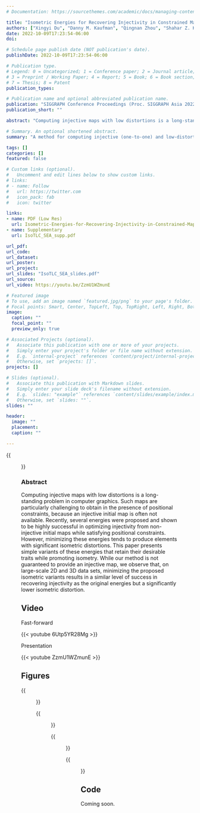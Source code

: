 ```yaml
---
# Documentation: https://sourcethemes.com/academic/docs/managing-content/

title: "Isometric Energies for Recovering Injectivity in Constrained Mapping"
authors: ["Xingyi Du", "Danny M. Kaufman", "Qingnan Zhou", "Shahar Z. Kovalsky", "Yajie Yan", "Noam Aigerman", "Tao Ju"]
date: 2022-10-09T17:23:54-06:00
doi: 

# Schedule page publish date (NOT publication's date).
publishDate: 2022-10-09T17:23:54-06:00

# Publication type.
# Legend: 0 = Uncategorized; 1 = Conference paper; 2 = Journal article;
# 3 = Preprint / Working Paper; 4 = Report; 5 = Book; 6 = Book section;
# 7 = Thesis; 8 = Patent
publication_types: 

# Publication name and optional abbreviated publication name.
publication: "SIGGRAPH Conference Proceedings (Proc. SIGGRAPH Asia 2022)"
publication_short: ""

abstract: "Computing injective maps with low distortions is a long-standing problem in computer graphics. Such maps are particularly challenging to obtain in the presence of positional constraints, because an injective initial map is often not available. Recently, several energies were proposed and shown to be highly successful in optimizing injectivity from non-injective initial maps while satisfying positional constraints. However, minimizing these energies tends to produce elements with significant isometric distortions. This paper presents simple variants of these energies that retain their desirable traits while promoting isometry. While our method is not guaranteed to provide an injective map, we observe that, on large-scale 2D and 3D data sets, minimizing the proposed isometric variants results in a similar level of success in recovering injectivity as the original energies but a significantly lower isometric distortion."

# Summary. An optional shortened abstract.
summary: "A method for computing injective (one-to-one) and low-distortion maps under fixed-boundary or positional constraints"

tags: []
categories: []
featured: false

# Custom links (optional).
#   Uncomment and edit lines below to show custom links.
# links:
# - name: Follow
#   url: https://twitter.com
#   icon_pack: fab
#   icon: twitter

links:
- name: PDF (Low Res)
  url: Isometric-Energies-for-Recovering-Injectivity-in-Constrained-Mapping-low-res.pdf
- name: Supplementary
  url: IsoTLC_SEA_supp.pdf

url_pdf:
url_code:
url_dataset:
url_poster:
url_project:
url_slides: "IsoTLC_SEA_slides.pdf"
url_source:
url_video: https://youtu.be/ZzmU1WZmunE

# Featured image
# To use, add an image named `featured.jpg/png` to your page's folder.
# Focal points: Smart, Center, TopLeft, Top, TopRight, Left, Right, BottomLeft, Bottom, BottomRight.
image:
  caption: ""
  focal_point: ""
  preview_only: true

# Associated Projects (optional).
#   Associate this publication with one or more of your projects.
#   Simply enter your project's folder or file name without extension.
#   E.g. `internal-project` references `content/project/internal-project/index.md`.
#   Otherwise, set `projects: []`.
projects: []

# Slides (optional).
#   Associate this publication with Markdown slides.
#   Simply enter your slide deck's filename without extension.
#   E.g. `slides: "example"` references `content/slides/example/index.md`.
#   Otherwise, set `slides: ""`.
slides: ""

header:
  image: ""
  placement: 
  caption: ""

---
```


{{<figure alt="featured" src="/img/Iso_TLC_SEA/teaser.png" title="Figure 1. When used to parameterize meshes into the 2D plane, our isometric variants of injectivity energies empirically tend to yield injective results with low isometric distortion. Left: an initial map of Lucy into letter S, which contains many inverted triangles (red), is optimized while holding its boundary fixed, using the TLC energy [Du et al. 2020], the Fold-Free Mapping (FFM) method of [Garanzha et al. 2021], and our energy - IsoTLC. Right: an initial map, which contains inverted triangles (red), overwinding vertices (purple) and global overlaps (boxed), is optimized while fixing only a set of sparse positional constraints (blue) without constraining the boundary, by minimizing either the SEA energy of [Du et al. 2021] or our energy, IsoSEA. In both cases, our method leads to the injective map with the lowest isometric distortion (max(𝜎1, 1/𝜎2)) of the triangles, as shown by the histograms and the color map on the mesh.">}}



### **Abstract**

Computing injective maps with low distortions is a long-standing problem in computer graphics. Such maps are particularly challenging to obtain in the presence of positional constraints, because an injective initial map is often not available. Recently, several energies were proposed and shown to be highly successful in optimizing injectivity from non-injective initial maps while satisfying positional constraints. However, minimizing these energies tends to produce elements with significant isometric distortions. This paper presents simple variants of these energies that retain their desirable traits while promoting isometry. While our method is not guaranteed to provide an injective map, we observe that, on large-scale 2D and 3D data sets, minimizing the proposed isometric variants results in a similar level of success in recovering injectivity as the original energies but a significantly lower isometric distortion.

## **Video** 

Fast-forward

{{< youtube 6Utp5YR28Mg >}}


Presentation

{{< youtube ZzmU1WZmunE >}}

## **Figures**

{{<figure alt="gallery-fixed-2d" src="/img/Iso_TLC_SEA/gallery_fixed_2d.png" title="Figure 2. Comparing maps computed by TLC, FFM, and our method (IsoTLC) on several 2D examples in the fixed-boundary benchmark of TLC. Each example consists of a rest mesh and an initial map containing inverted triangles (red). Histograms of per-element distortion are shown using the distortion measure max(σ1, 1/σ2).">}}

{{<figure alt="gallery-free-2d" src="/img/Iso_TLC_SEA/gallery_free_2d.png" title="Figure 3. Comparing maps computed by SEA and our method (IsoSEA) on several examples in the free-boundary benchmark of SEA. Each example consists of a rest mesh, a set of constrained vertices (blue), and an initial map containing inverted triangles (red), overwound vertices (purple), and global overlaps. Histograms of per-element distortion are shown using the distortion measure max(σ1, 1/σ2).">}}

{{<figure alt="fig-poor-triangle" src="/img/Iso_TLC_SEA/fig-poor-triangle.png" title="Figure 4. Fixed-boundary mapping of meshes with poorly shaped triangles from Thingi10K. Both TLC and IsoTLC succeeded in producing injective maps, while IsoTLC achieved much lower distortion.">}}

{{<figure alt="fig-benchmark" src="/img/Iso_TLC_SEA/fig-benchmark.png" title="Figure 5. Histograms (in log-log scale) of maximum (top) and average (bottom) distortion of maps computed by different methods on the fixed-boundary 2D (a) and 3D (b) benchmarks and the free-boundary benchmark (c) (only including examples where both SEA and IsoSEA succeeded in recovering injectivity).">}}


## **Code**

Coming soon.


<!-- ## **Figures**

{{<figure alt="fig-success" src="/img/SEA/fig-success.png" title="Figure 2. Three successful examples from the benchmark: initial maps (first column), maps produced by our method (second column), which are all globally injective, and maps produced by LBD (third column) and SA (last column), none of which are locally or globally injective.">}}

{{<figure alt="fig-toys" src="/img/SEA/fig-toys.png" title="Figure 3. From left to right: input meshes (with one or two boundaries), non-injective initial maps, globally injective maps produced by our method (SEA), and results of LBD and SA. Both LBD and SA have removed most or all inverted triangles, but the results are neither locally or globally injective due to overwound vertices and boundary intersections.">}}

{{<figure alt="fig-overwound-1-rings" src="/img/SEA/fig-overwound-1-rings.png" title="Figure 4. Two initial maps with overwound vertices (top) and the injective maps produced by our method (bottom).">}} -->





<!-- ### **Acknowledgments**

This work is supported in part by NSF grant RI-1618685, NIH grant U2C CA233303-1, and Simons Math+X Investigators Award 400837. We would like to thank authors of several papers for providing code, data, and help with comparisons, and especially Hanxiao Shen, Ofir Weber, Alon Bright, Zohar Levi, and Xiao-Ming Fu. -->
